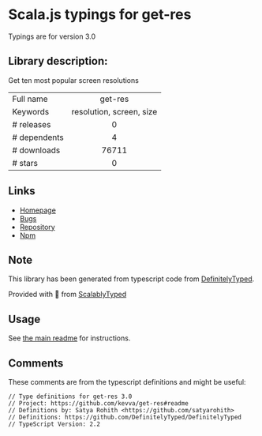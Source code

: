 
# Scala.js typings for get-res

Typings are for version 3.0

## Library description:
Get ten most popular screen resolutions

|                    |                 |
| ------------------ | :-------------: |
| Full name          | get-res |
| Keywords           | resolution, screen, size |
| # releases         | 0 |
| # dependents       | 4 |
| # downloads        | 76711 |
| # stars            | 0 |

## Links
- [Homepage](https://github.com/kevva/get-res#readme)
- [Bugs](https://github.com/kevva/get-res/issues)
- [Repository](https://github.com/kevva/get-res)
- [Npm](https://www.npmjs.com/package/get-res)
    


## Note
This library has been generated from typescript code from [DefinitelyTyped](https://definitelytyped.org).

Provided with :purple_heart: from [ScalablyTyped](https://github.com/oyvindberg/ScalablyTyped)

## Usage
See [the main readme](../../readme.md) for instructions.

## Comments

These comments are from the typescript definitions and might be useful:
```
// Type definitions for get-res 3.0
// Project: https://github.com/kevva/get-res#readme
// Definitions by: Satya Rohith <https://github.com/satyarohith>
// Definitions: https://github.com/DefinitelyTyped/DefinitelyTyped
// TypeScript Version: 2.2

```

